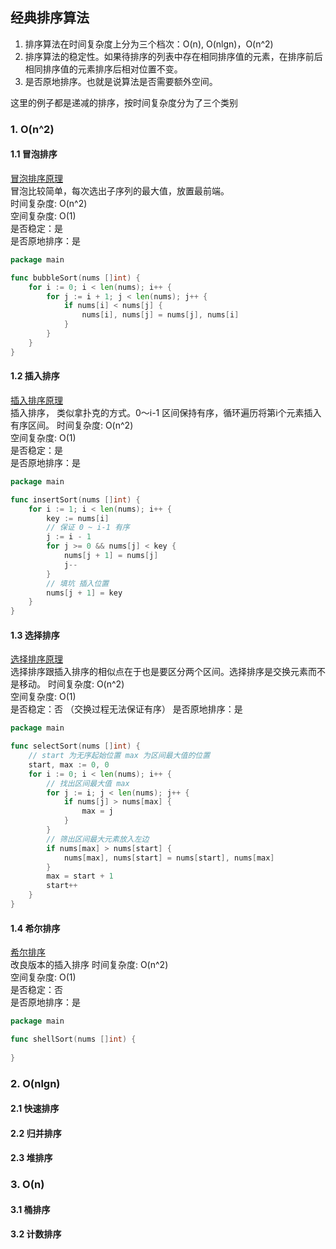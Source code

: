 ## 经典排序算法
1. 排序算法在时间复杂度上分为三个档次：O(n), O(nlgn)，O(n^2)
2. 排序算法的稳定性。如果待排序的列表中存在相同排序值的元素，在排序前后相同排序值的元素排序后相对位置不变。
3. 是否原地排序。也就是说算法是否需要额外空间。

这里的例子都是递减的排序，按时间复杂度分为了三个类别

### 1. O(n^2)
#### 1.1 冒泡排序
[冒泡排序原理](https://zh.wikipedia.org/wiki/%E5%86%92%E6%B3%A1%E6%8E%92%E5%BA%8F)  
冒泡比较简单，每次选出子序列的最大值，放置最前端。  
时间复杂度: O(n^2)  
空间复杂度: O(1)  
是否稳定：是  
是否原地排序：是  

```go
package main

func bubbleSort(nums []int) {
    for i := 0; i < len(nums); i++ {
        for j := i + 1; j < len(nums); j++ {
            if nums[i] < nums[j] {
                nums[i], nums[j] = nums[j], nums[i]
            }
        }
    }
}
```

#### 1.2 插入排序
[插入排序原理](https://zh.wikipedia.org/wiki/%E6%8F%92%E5%85%A5%E6%8E%92%E5%BA%8F)  
插入排序， 类似拿扑克的方式。0～i-1 区间保持有序，循环遍历将第i个元素插入有序区间。
时间复杂度: O(n^2)  
空间复杂度: O(1)  
是否稳定：是  
是否原地排序：是  
```go
package main

func insertSort(nums []int) {
    for i := 1; i < len(nums); i++ {
        key := nums[i]
        // 保证 0 ~ i-1 有序
        j := i - 1
        for j >= 0 && nums[j] < key {
            nums[j + 1] = nums[j]
            j--
        } 
        // 填坑 插入位置
        nums[j + 1] = key
    }
}
```

#### 1.3 选择排序
[选择排序原理](https://zh.wikipedia.org/wiki/%E9%80%89%E6%8B%A9%E6%8E%92%E5%BA%8F)  
选择排序跟插入排序的相似点在于也是要区分两个区间。选择排序是交换元素而不是移动。
时间复杂度: O(n^2)  
空间复杂度: O(1)  
是否稳定：否 （交换过程无法保证有序）
是否原地排序：是  

```go
package main

func selectSort(nums []int) {
    // start 为无序起始位置 max 为区间最大值的位置
    start, max := 0, 0
    for i := 0; i < len(nums); i++ {
        // 找出区间最大值 max
        for j := i; j < len(nums); j++ {
            if nums[j] > nums[max] {
                max = j
            }
        }
        // 筛出区间最大元素放入左边
        if nums[max] > nums[start] {
            nums[max], nums[start] = nums[start], nums[max]
        }
        max = start + 1
        start++
    }
}
```

#### 1.4 希尔排序
[希尔排序](https://zh.wikipedia.org/wiki/%E5%B8%8C%E5%B0%94%E6%8E%92%E5%BA%8F)  
改良版本的插入排序
时间复杂度: O(n^2)  
空间复杂度: O(1)  
是否稳定：否  
是否原地排序：是  

```go
package main

func shellSort(nums []int) {
    
}

```

### 2. O(nlgn)
#### 2.1 快速排序

#### 2.2 归并排序

#### 2.3 堆排序

### 3. O(n)
#### 3.1 桶排序

#### 3.2 计数排序